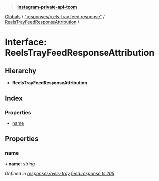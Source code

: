 > **[instagram-private-api-tcom](../README.md)**

[Globals](../README.md) / ["responses/reels-tray.feed.response"](../modules/_responses_reels_tray_feed_response_.md) / [ReelsTrayFeedResponseAttribution](_responses_reels_tray_feed_response_.reelstrayfeedresponseattribution.md) /

# Interface: ReelsTrayFeedResponseAttribution

## Hierarchy

* **ReelsTrayFeedResponseAttribution**

## Index

### Properties

* [name](_responses_reels_tray_feed_response_.reelstrayfeedresponseattribution.md#name)

## Properties

###  name

• **name**: *string*

*Defined in [responses/reels-tray.feed.response.ts:205](https://github.com/cuonglnhust/instagram-private-api-tcom/blob/3e16058/src/responses/reels-tray.feed.response.ts#L205)*